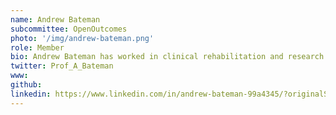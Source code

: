 ```yaml
---
name: Andrew Bateman
subcommittee: OpenOutcomes
photo: '/img/andrew-bateman.png'
role: Member
bio: Andrew Bateman has worked in clinical rehabilitation and research since 1990. He completed a PhD in Neuropsychology in 1997 (Birmingham). His Post doc was at University East London until 2002 when he turned to NHS Clinical leadership until 2019. He is now Professor in Rehabilitation at the University of Essex,  Director of NIHR Research Design Service East of England, and an Affiliated Lecturer at University of Cambridge. He is a Past President and currently hon. Treasurer of The Society for Research in Rehabilitation; and Chair of the United Kingdom Acquired Brain Injury Forum. His research spans most aspects of rehabilitation with patient reported outcome measurement and metrology as core themes underpinning all of his interests.
twitter: Prof_A_Bateman
www: 
github: 
linkedin: https://www.linkedin.com/in/andrew-bateman-99a4345/?originalSubdomain=uk
---
```

